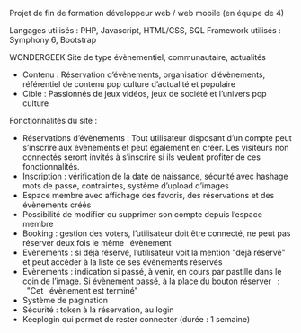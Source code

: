 Projet de fin de formation développeur web / web mobile (en équipe de 4)

Langages utilisés : PHP, Javascript, HTML/CSS, SQL
Framework utilisés : Symphony 6, Bootstrap

WONDERGEEK
Site de type évènementiel, communautaire, actualités
- Contenu : Réservation d’évènements, organisation d’évènements, référentiel de contenu pop culture
d’actualité et populaire
- Cible : Passionnés de jeux vidéos, jeux de société et l’univers pop culture

Fonctionnalités du site : 
- Réservations d’évènements : Tout utilisateur disposant d’un compte peut s’inscrire aux évènements et
peut également en créer. Les visiteurs non connectés seront invités à s’inscrire si ils veulent profiter de
ces fonctionnalités.
- Inscription : vérification de la date de naissance, sécurité avec hashage mots de passe, contraintes,
système d’upload d’images
- Espace membre avec affichage des favoris, des réservations et des évènements créés
- Possibilité de modifier ou supprimer son compte depuis l’espace membre
- Booking : gestion des voters, l’utilisateur doit être connecté, ne peut pas réserver deux fois le même
 évènement
- Evènements : si déjà réservé, l’utilisateur voit la mention "déjà réservé" et peut accéder à la liste de
ses évènements réservés
- Evènements : indication si passé, à venir, en cours par pastille dans le coin de l’image. Si évènement
passé, à la place du bouton réserver  :  "Cet  évènement est terminé"   
- Système de pagination
- Sécurité : token à la réservation, au login
- Keeplogin qui permet de rester connecter (durée : 1 semaine)
